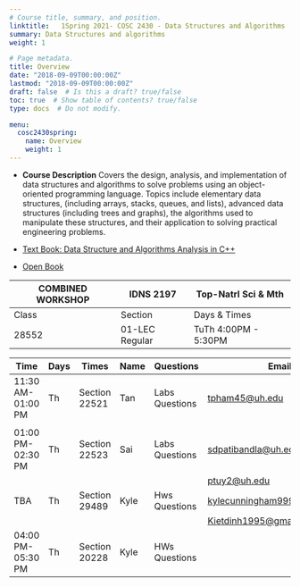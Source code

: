 ```yaml
---
# Course title, summary, and position.
linktitle:   1Spring 2021- COSC 2430 - Data Structures and Algorithms
summary: Data Structures and algorithms
weight: 1

# Page metadata.
title: Overview
date: "2018-09-09T00:00:00Z"
lastmod: "2018-09-09T00:00:00Z"
draft: false  # Is this a draft? true/false
toc: true  # Show table of contents? true/false
type: docs  # Do not modify.

menu:
  cosc2430spring:
    name: Overview
    weight: 1
---
```



*  **Course Description** 
 Covers the design, analysis, and implementation of data structures and algorithms to solve problems using an object-oriented programming language. Topics include elementary data structures, (including arrays, stacks, queues, and lists), advanced data structures (including trees and graphs), the algorithms used to manipulate these structures, and their application to solving practical engineering problems.

*  [Text Book: Data Structure and Algorithms Analysis in C++](https://books.google.com/books/about/Data_Structures_and_Algorithms_in_C++.html?id=q_NxAjqWDGoC)
<!--- <img class="centered" src="{% static 'img/Weiss288.jpg'  %}"> Textbook -->
*  [Open Book](https://open.umn.edu/opentextbooks/textbooks/open-data-structures-an-introduction)


| COMBINED WORKSHOP 	| IDNS 2197      	| Top-Natrl Sci & Mth  	|
|-------------------	|----------------	|----------------------	|
| Class             	| Section        	| Days & Times         	|
| 28552             	| 01-LEC Regular 	| TuTh 4:00PM - 5:30PM 	|


| Time              | Days | Times         | Name          | Questions      | Email                        |
|-------------------|------|---------------|---------------|----------------|------------------------------|
| 11:30 AM-01:00 PM | Th   | Section 22521 | Tan          | Labs Questions  | tpham45@uh.edu       |
|                   |      |               |               |                |                              |
| 01:00 PM-02:30 PM | Th   | Section 22523 |  Sai | Labs Questions  | sdpatibandla@uh.edu           |
|                   |      |               |               |                | ptuy2@uh.edu                 |
| TBA | Th   | Section 29489 | Kyle    | Hws Questions | kylecunningham9999@gmail.com|
|                   |      |               |               |                | Kietdinh1995@gmail.com             |
| 04:00 PM-05:30 PM | Th   | Section 20228 | Kyle          | HWs Questions  |  |